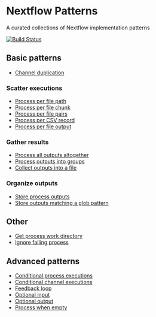 # Nextflow Patterns

A curated collections of Nextflow implementation patterns  

[![Build Status](https://travis-ci.org/nextflow-io/patterns.svg?branch=master)](https://travis-ci.org/nextflow-io/patterns)

## Basic patterns

* [Channel duplication](channel-duplication)

### Scatter executions

* [Process per file path](process-per-file-path)
* [Process per file chunk](process-per-file-chunk)
* [Process per file pairs](process-per-file-pairs)
* [Process per CSV record](process-per-csv-record)
* [Process per file output](process-per-file-output)

### Gather results

* [Process all outputs altogether](process-collect)
* [Process outputs into groups](process-into-groups)
* [Collect outputs into a file](collect-into-file)

### Organize outputs

* [Store process outputs](publish-process-outputs)
* [Store outputs matching a glob pattern](publish-matching-glob)

## Other
* [Get process work directory](process-get-workdir)
* [Ignore failing process](ignore-failing-process)


## Advanced patterns
* [Conditional process executions](conditional-process)
* [Conditional channel executions](conditional-channels)
* [Feedback loop](feedback-loop)
* [Optional input](optional-input)
* [Optional output](optional-output)
* [Process when empty](process-when-empty)
